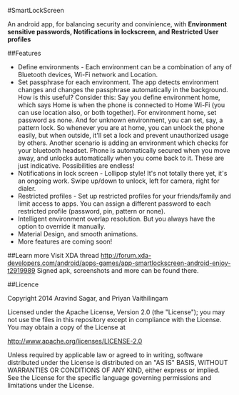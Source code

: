 #SmartLockScreen

An android app, for balancing security and convinience, with **Environment sensitive passwords, Notifications in lockscreen, and Restricted User profiles**

##Features
- Define environments - Each environment can be a combination of any of Bluetooth devices, Wi-Fi network and Location.
- Set passphrase for each environment. The app detects environment changes and changes the passphrase automatically in the background.
How is this useful? Consider this: Say you define environment home, which says Home is when the phone is connected to Home Wi-Fi (you can use location also, or both together). For environment home, set password as none. And for unknown environment, you can set, say, a pattern lock. So whenever you are at home, you can unlock the phone easily, but when outside, it'll set a lock and prevent unauthorized usage by others.
Another scenario is adding an environment which checks for your bluetooth headset. Phone is automatically secured when you move away, and unlocks automatically when you come back to it.
These are just indicative. Possibilities are endless!
- Notifications in lock screen - Lollipop style! It's not totally there yet, it's an ongoing work. Swipe up/down to unlock, left for camera, right for dialer.
- Restricted profiles - Set up restricted profiles for your friends/family and limit access to apps. You can assign a different password to each restricted profile (password, pin, pattern or none).
- Intelligent environment overlap resolution. But you always have the option to override it manually.
- Material Design, and smooth animations.
- More features are coming soon!

##Learn more
Visit XDA thread http://forum.xda-developers.com/android/apps-games/app-smartlockscreen-android-enjoy-t2919989
Signed apk, screenshots and more can be found there.

##Licence

Copyright 2014 Aravind Sagar, and Priyan Vaithilingam

   Licensed under the Apache License, Version 2.0 (the "License");
   you may not use the files in this repository except in compliance with the License.
   You may obtain a copy of the License at

  http://www.apache.org/licenses/LICENSE-2.0

   Unless required by applicable law or agreed to in writing, software
   distributed under the License is distributed on an "AS IS" BASIS,
   WITHOUT WARRANTIES OR CONDITIONS OF ANY KIND, either express or implied.
   See the License for the specific language governing permissions and
   limitations under the License.
